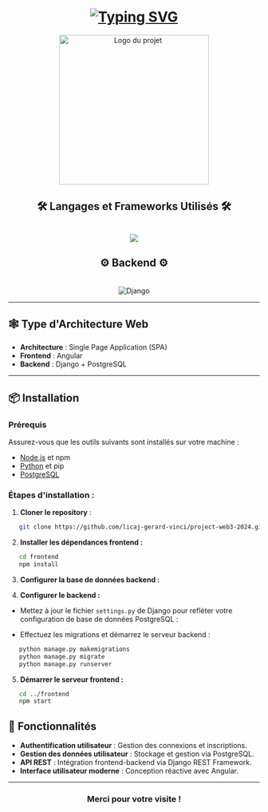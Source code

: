 <h1 align="center">
  <a href="https://git.io/typing-svg">
    <img src="https://readme-typing-svg.demolab.com?font=Fira+Code&weight=500&size=35&duration=4000&pause=1000&color=237BA1&center=true&vCenter=true&width=500&height=70&lines=Bonjour+!%F0%9F%91%8B;" alt="Typing SVG" />
  </a>
</h1>

<p align="center">
  <img alt="Logo du projet" src="https://i.postimg.cc/Dw73Y58x/logo-shiftingpact-vert-verteau.png" width="300" />
</p>

<h2 align="center">🛠️ Langages et Frameworks Utilisés 🛠️</h2>
<br/>
<div align="center">
  <a href="https://skillicons.dev">
    <img src="https://skillicons.dev/icons?i=angular,python,django,postgresql" /><br>
  </a>
</div>

<h2 align="center">⚙️ Backend ⚙️</h2>
<br>
<div align="center">
  <img src="https://skillicons.dev/icons?i=django" alt="Django" />
</div>

---


## 🕸️ Type d'Architecture Web

- **Architecture** : Single Page Application (SPA)
- **Frontend** : Angular
- **Backend** : Django + PostgreSQL

---

## 📦 Installation

### Prérequis

Assurez-vous que les outils suivants sont installés sur votre machine :
- [Node.js](https://nodejs.org/) et npm
- [Python](https://www.python.org/) et pip
- [PostgreSQL](https://www.postgresql.org/)

### Étapes d'installation :

1. **Cloner le repository** :
```bash
   git clone https://github.com/licaj-gerard-vinci/project-web3-2024.git
```

2. **Installer les dépendances frontend :**
```bash
   cd frontend
   npm install
```

3. **Configurer la base de données backend :**

4. **Configurer le backend :**


- Mettez à jour le fichier `settings.py` de Django pour refléter votre configuration de base de données PostgreSQL :


- Effectuez les migrations et démarrez le serveur backend :
```bash
   python manage.py makemigrations
   python manage.py migrate
   python manage.py runserver
```

5. **Démarrer le serveur frontend :**
```bash
   cd ../frontend
   npm start
```

## 🌈 Fonctionnalités

- **Authentification utilisateur** : Gestion des connexions et inscriptions.
- **Gestion des données utilisateur** : Stockage et gestion via PostgreSQL.
- **API REST** : Intégration frontend-backend via Django REST Framework.
- **Interface utilisateur moderne** : Conception réactive avec Angular.

---


<h3 align="center">Merci pour votre visite !</h3>
